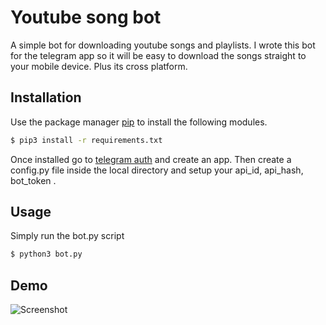 # Youtube song bot

A simple bot for downloading youtube songs and playlists.
I wrote this bot for the telegram app so it will be easy to
download the songs straight to your mobile device.
Plus its cross platform.

## Installation

Use the package manager [pip](https://pip.pypa.io/en/stable/)
to install the following modules.

```bash
$ pip3 install -r requirements.txt
```

Once installed go to [telegram auth](https://my.telegram.org/auth)
and create an app.
Then create a config.py file inside the local directory and setup your
api_id, api_hash, bot_token .

## Usage

Simply run the bot.py script
```bash
$ python3 bot.py
```

## Demo

![Screenshot](https://user-images.githubusercontent.com/58078857/78955306-8d026580-7ae7-11ea-82ea-26fe6710f395.png)
